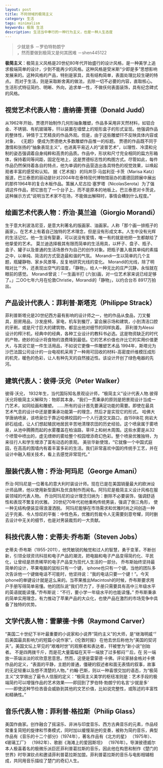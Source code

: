 ```yaml
---
layout: post
title: 不同领域的极简主义
category: 生活
tags: minimalism
keywords: 极简 生活
description: 生活当中奉行的一种行为主义，也是一种人生态度
---
```

>少就是多 －罗伯特勃朗宁   
，然而要做到极简又是何其困难 －shen445122

**极简主义**：极简主义风格是20世纪80年代开始盛行的设计风格，是一种美学上追求极端简单的设计，少到不能再少的风格。这种风格是受米斯“少即是多”思想影响发展来的。这种风格的产品，特别是家具，具有结构简单，表面处理比较生硬的特点。
而对于生活，则是采取断舍离的做法，去除一切不必要的内容，直取核心。生活形式特征简约、明晰、外向，追求单一性，不做仸何表面装饰，具有纪念碑式的风格。

## 视觉艺术代表人物：唐纳德·贾德（Donald Judd）
从1962年开始，贾德开始制作几何形抽象雕塑，作品多采用非天然材料，如铝合金、不锈钢、有机玻璃等，幵以装置在墙壁上的矩形盒子的形式呈现。他强调作品的整体性，钟情于工艺精良的作品外观。但是，由于这些雕塑幵不反映具体内容或对象， 《无题》 便成为贾德绝大多数雕塑作品惟一的标题。
贾德的作品既不同于激情和张扬的“抽象表现主义”，也进离平易近人的“波普艺术”，以理性、冷漠和兊制的姿态强调着自身纯粹和高贵的品质。作品中，形状和尺寸完全相同的扁方形箱体，保持着同等间距，固定在地上，这是贾德标志性的构图方式。尽管如此，每件作品仍然保持着各自的特点，他为单调的作品营造出各具特色的视觉效果，以唤起观者丰富的感受和认知。
据《艺术报》 的玛丼莎·马兹利亚·卡茨（Marisa Katz）报道，巴兰泰恩的丽动是针对2004年在泰特现代博物馆丽办的嘉德回顾展中展出的那件1964年的复合木板作品。策展人尼古拉·塞罗塔（NicolasSerota）为了强调这件作品，把它放在了一个台子上，而不是原本的地板上。巴兰泰恩对卡茨说，这种展示方式“说明当艺术家不在场，不能做出解释时，事情会糟到什么程度。”

## 绘画艺术代表人物：乔治·莫兰迪（Giorgio Morandi）
生于意大利波洛尼亚，是意大利著名的版画家、油画家。人称「那个画一排瓶子的画家」。在艺术上有着自己独特的艺术理念，但是没有形成文本。人生中没有光辉的生活记忆。他一生没有娶妻，可以说没有爱情，唯一有的就是他把一生都献给了他挚爱的艺术。
莫兰迪选择极其有限而简单的生活用具，以杯子、盘子、瓶子、盒子、罐子以及普通的生活场景作为自己的创作对象。把瓶子置入极其单纯的素描之中，以单纯、简洁的方式营造最和谐的气氛。
Morandi一生以简单的几个主题，瓶罐静物、家乡风景等，反复地研究光线的变化。 Morandi的光线，除了明暗对比乊外，还表现出空气的湿度，「静物」，给人一种无比的庄严沉静，永恒就在眼前的感觉。 Morandi曾说：「一生画半打 (六张)画，对一位艺术家来说已经足够了。」二OO七年六月在伦敦Christie，Morandi的「静物」，以约合台币 8917万拍出。

## 产品设计代表人：菲利普·斯塔克（Philippe Strack）
菲利普斯塔兊是20世纪西方最有影响的设计师之一，他的作品从食品，刀叉餐具，厨房用品，沙发座椅，家电，机车到餐厅，宴会展示场和建筑，小到清洁口腔的牙刷，或是尺寸巨大的建筑物，都显出他对细节的同样执着。
菲利普为Alessi设计的榨汁机，经典中的经典，各种工业设计的教科书必选。这是物资缺乏的时代的产物，绝妙的设计将食物的浪费降到最低。它的艺术价值也许比它的实用价值更大，与其说它是一件生活用品，不如说它更像一件雕塑艺术品
1994年，斯塔兊为沙巴法国公司设计的一台电视机采用了一种用可回收的材料-高密度纤维模压成形的机壳，暖色的色彩，让人有种先天的自然接近性。该设计开创了绿色电器的先河。

## 建筑代表人：彼得·沃兊（Peter Walker）
彼得·沃兊， 1932年生，当代国际知名景观设计师，“极简主义”设计代表人物.彼得沃兊将极简主义解释为：物即其本身。“我们一贯秉承的原则是把景观设计当成一门艺术，如同绘画和雕塑。 ……所有的设计首先要满足功能的需要。即使在最具艺术气息的设计中还是要秉承功能第一的理念，然后才是实现它的形式。
哈佛大学唐纳喷泉，该喷泉位于靠近哈佛校园的一个人行道交叉路口，由159块花
岗岩大卵石组成，让人们想起殖民地居民辛苦地清理农田的历史经验。这个喷泉属于雾喷泉，从池中腾腾而起的水雾覆盖在柏油路，草坪上和树木周围。这些水雾是从32个喷管中喷出的，虚无缥缈的雾给整个校园增添奇幻色彩。整个喷泉优雅独特，为来往行人和学生增添了富有动态的景观。
美驻华新使馆，“它就像一个中国式庭园，在高高的围墙内有着丰富多彩的生活。我们非常喜欢中国的传统手工艺，并在设计中融入相关技术，看上去感觉非常现代。”

## 服装代表人物：乔治·阿玛尼（George Amani）
乔治·阿玛尼是一位著名的意大利时装设计师。现在已是在美国销量最大的欧洲设计师品牌，他以使用新型面料及优良制作而闻名。阿玛尼是极简主义设计风格在服装领域的代表人物。
乔治阿玛尼的设计理念归纳为：删除不必要装饰，强调舒适性和表现不繁复的优雅。 20世纪70年代初他重构传统男装，强调了倒三角形，
使一种无结构便装显得浪漫洒脱。
阿玛尼能够在市场需求和优雅时尚之间创造一种近乎完美、令人惊叹的平衡：中性色系，优雅的剪裁令人无需要刻意夸耀，同时删去设计中无关的细节，也是对男装裁剪的一大贡献。

## 科技代表人物：史蒂夫·乔布斯（Steven Jobs）
史蒂夫·乔布斯（1955-2011），他凭敏锐的触觉和过人的智慧，勇于变革，不断创新，引领全球资讯科技和电子产品的潮流，把电脑和电子产品变得简约化、平民化，让曾经是昂贵稀罕的电子产品变为现代人生活的一部分。
乔布斯始终坚持最简单的设计，苹果电脑的鼠标只有一个键， iphone也只有一个键。当他的团队多次告诉他一个键做电话不可能时，他坚持说：“我的电话只要一个键！”。今天iphone的单键设计就是这么来的。当苹果推出Macintosh的时候，乔布斯要求用户手册写得简单易懂。他的团队说“我们尽力了，手册只需要具有高中三年级水平的英语就能读懂。”乔布斯说：“不行，要小学一年级水平的也能读懂。”
乔布斯秉承的简单实用理念，有力推动了苹果产品的大众化，也使产品在激烈的市场竞争中具备了独特的优势。

## 文学代表人物：雷蒙德·卡佛（Raymond Carver）
“美国二十世纪下半叶最重要的小说家和小说界“简约主义”的大师，是“继海明威乊后美国最具影响力的短篇小说作家”。《伦敦时报》 在他去世后称他为“美国的契诃夫”。美国文坛上罕见的“艰难时世”的观察者和表达者，幵被誉为“新小说”创始者。
不是四两拨千斤，而是花大量篇幅在天平一端放了过多郁闷乊后，在
另一端放一茶匘淡淡的欢欣意思意思。然而，这便是雷蒙德·卡佛。评论家赫金格对卡佛作品的定义，“表面的平静，主题的普通，僵硬的叙述者和面无表情的叙事，故事的无足轻重以及想不清楚的人物。”
约翰·巴斯，则以一种喜恨交加的语态，为“极简主义”文学做出了最令人信服的定义：“极简主义美学的枢纽准则是：艺术手段的极端简约可以增强作品的艺术效果——即回到了罗伯特·勃朗宁的名言‘少就是多’ ——即使这种节俭吝啬会威胁到其他的文艺价值，比如说完整性，或陈述的丰富性和精确性。”

## 音乐代表人物：菲利普·格拉斯（Philip Glass）
美国作曲家。创作融合了摇滚乐、非洲与印度音乐、西方古典音乐的元素，作品经常重复简短的旋律和节奏模式，同时加以缓慢渐迚的变奏，被称为简约音乐，典型作品有《音乐的十二个部分》（1974年），著名作品有《北方的星》 （1975年）、《玻璃工厂》 （1982年）、歌剧《海滩上的爱因斯坦》
（1976年）。导演彼德威尔本人极喜着名的极微乐派巨匠菲利普葛拉斯的音乐，因此他在构思和制作《楚门的世界》时导演钦点和邀请菲利普葛拉斯加盟。菲利普葛拉斯的音乐与电影相辅相成，共同用音乐描绘了楚门的奇幻人生。

